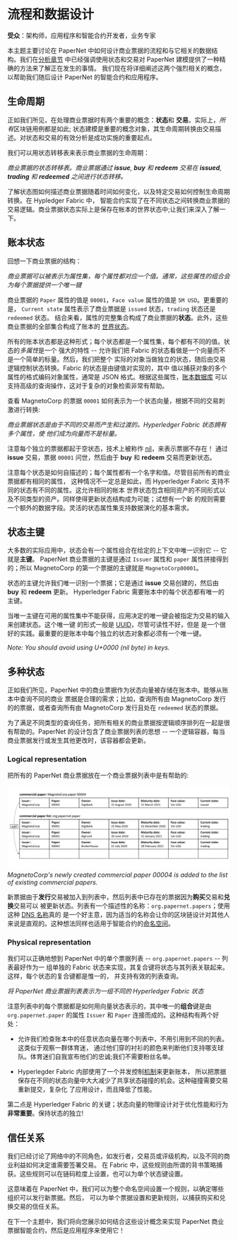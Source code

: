 # 流程和数据设计

**受众**：架构师，应用程序和智能合约开发者，业务专家

本主题主要讨论在 PaperNet 中如何设计商业票据的流程和与它相关的数据结构。我们在[分析章节](./analysis.html)
中已经强调使用状态和交易对 PaperNet 建模提供了一种精确的方法来了解正在发生的事情。
我们现在将详细阐述这两个强烈相关的概念，以帮助我们随后设计 PaperNet 的智能合约和应用程序。

## 生命周期

正如我们所见，在处理商业票据时有两个重要的概念：**状态**和 **交易**。实际上，*所有*区块链用例都是如此;
状态建模是重要的概念对象，其生命周期转换由交易描述。对状态和交易的有效分析是成功实施的重要起点。

我们可以用状态转移表来表示商业票据的生命周期：

*商业票据的状态转移表。商业票据通过 **issue**, **buy** 和 **redeem** 交易在 **issued**, **trading** 和 **redeemed** 之间进行状态转移。*

了解状态图如何描述商业票据随着时间如何变化，以及特定交易如何控制生命周期转换。在 Hypledger Fabric 中，
智能合约实现了在不同状态之间转换商业票据的交易逻辑。商业票据状态实际上是保存在帐本的世界状态中;让我们来深入了解一下。

## 账本状态

回想一下商业票据的结构：

*商业票据可以被表示为属性集，每个属性都对应一个值。通常，这些属性的组合会为每个票据提供一个唯一键*

商业票据的 `Paper` 属性的值是 `00001`，`Face value` 属性的值是 `5M USD`。更重要的是，
`Current state` 属性表示了商业票据是 `issued` 状态，`trading` 状态还是 `redeemed` 状态。
结合来看，属性的完整集合构成了商业票据的**状态**。此外，这些商业票据的全部集合构成了账本的
[世界状态](../ledger/ledger.html#world-state)。

所有的账本状态都是这种形式；每个状态都是一个属性集，每个都有不同的值。状态的*多属性*是一个
强大的特性 -- 允许我们把 Fabric 的状态看做是一个向量而不是一个简单的标量。然后，我们把整个
实际的对象当做独立的状态，随后由交易逻辑控制状态转换。Fabric 的状态是由键值对实现的，其中
值以捕获对象的多个属性的格式编码对象属性，通常是 JSON 格式。根据这些属性，[账本数据库](../ledger/ledger.html#ledger-world-state-database-options)
可以支持高级的查询操作，这对于复杂的对象检索非常有帮助。

查看 MagnetoCorp 的票据 `00001` 如何表示为一个状态向量，根据不同的交易刺激进行转换:

*商业票据状态是由于不同的交易而产生和过渡的。Hyperledger Fabric 状态拥有多个属性，使
他们成为向量而不是标量。*

注意每个独立的票据都起于空状态，技术上被称作 [nil](https://en.wikipedia.org/wiki/Null_(SQL))，来表示票据不存在！
通过 **issue** 交易，票据 `00001` 问世，然后由于 **buy** 和 **redeem** 交易而更新状态。

注意每个状态是如何自描述的；每个属性都有一个名字和值。尽管目前所有的商业票据都有相同的属性，
这种情况不一定总是如此，而 Hyperledger Fabric 支持不同的状态有不同的属性。这允许相同的帐本
世界状态包含相同资产的不同形式以及不同类型的资产。同样使得更新状态结构成为可能；试想有一个新
的规则需要一个额外的数据字段。灵活的状态属性集支持数据演化的基本需求。

## 状态主键

大多数的实际应用中，状态会有一个属性组合在给定的上下文中唯一识别它 -- 它就是**主键**。
PaperNet 商业票据的主键是通过 `Issuer` 属性和 `paper` 属性拼接得到的；所以 MagnetoCorp 
的第一个票据的主键就是 `MagnetoCorp00001`。

状态的主键允许我们唯一识别一个票据；它是通过 **issue** 交易创建的，然后由 **buy** 和 **redeem** 更新。
Hyperledger Fabric 需要账本中的每个状态都有唯一的主键。

当唯一主键在可用的属性集中不能获得，应用决定的唯一键会被指定为交易的输入来创建状态。这个唯一键
的形式一般是 [UUID](https://en.wikipedia.org/wiki/Universally_unique_identifier)，尽管可读性不好，但是
是一个很好的实践。最重要的是账本中每个独立的状态对象都必须有一个唯一键。

_Note: You should avoid using U+0000 (nil byte) in keys._

## 多种状态

正如我们所见，PaperNet 中的商业票据作为状态向量被存储在账本中。能够从账本中查询不同的商业
票据是合理的需求；比如，查询所有由 MagnetoCorp 发行的的票据，或者查询所有由 MagnetoCorp 
发行且处在 `redeemed` 状态的票据。

为了满足不同类型的查询任务，把所有相关的商业票据按逻辑顺序排列在一起是很有帮助的。PaperNet 
的设计包含了商业票据列表的思想 -- 一个逻辑容器，每当商业票据发行或发生其他更改时，该容器都会更新。

### Logical representation

把所有的 PaperNet 商业票据放在一个商业票据列表中是有帮助的:

![develop.paperlist](./develop.diagram.7.png) *MagnetoCorp's
newly created commercial  paper 00004 is added to the list of existing
commercial papers.*

新票据由于**发行**交易被加入到列表中，然后列表中已存在的票据因为**购买**交易和**兑换**交易可以
被更新状态。列表有一个描述性的名称：`org.papernet.papers`；使用这种 [DNS 名称](https://en.wikipedia.org/wiki/Domain_Name_System)真的
是一个好主意，因为适当的名称会让你的区块链设计对其他人来说是直观的。这种想法同样也适用于智能合约的[命名空间](./namespace.html)。

### Physical representation

我们可以正确地想到 PaperNet 中的单个票据列表 -- `org.papernet.papers` -- 列表最好作为一
组单独的 Fabric 状态来实现，其复合键将状态与其列表关联起来。这样，每个状态的复合键都是惟一的，
并支持有效的列表查询。

*将 PaperNet 商业票据列表表示为一组不同的 Hyperledger Fabric 状态*

注意列表中的每个票据都是如何用向量状态表示的，其中唯一的**组合**键是由 `org.papernet.paper` 
的属性 `Issuer` 和 `Paper` 连接而成的。这种结构有两个好处：

  * 允许我们检查账本中的任意状态向量在哪个列表中，不用引用到不同的列表。这类似于观察一群体育迷，
    通过他们穿的衬衫的颜色来判断他们支持哪支球队。体育迷们自我宣布他们的忠诚;我们不需要粉丝名单。

  * Hyperlegder Fabric 内部使用了一个并发控制[机制](../arch-deep-dive.html#the-endorsing-peer-simulates-a-transaction-and-produces-an-endorsement-signature)来更新账本，
    所以把票据保存在不同的状态向量中大大减少了共享状态碰撞的机会。这种碰撞需要交易重新提交，复杂化
    了应用设计，而且降低了性能。

第二点是 Hyperledger Fabric 的关键；状态向量的物理设计对于优化性能和行为**非常重要**。保持状态的独立!

## 信任关系

我们已经讨论了网络中的不同角色，如发行者，交易员或评级机构，以及不同的商业利益如何决定谁需要签署交易。
在 Fabric 中，这些规则由所谓的背书策略捕获。这些规则可以在链码粒度上设置，也可以为单个状态键设置。

这意味着在 PaperNet 中，我们可以为整个命名空间设置一个规则，以确定哪些组织可以发行新票据。然后，
可以为单个票据设置和更新规则，以捕获购买和兑换交易的信任关系。

在下一个主题中，我们将向您展示如何结合这些设计概念来实现 PaperNet 商业票据智能合约，然后是应用程序来使用它！

<!--- Licensed under Creative Commons Attribution 4.0 International License
https://creativecommons.org/licenses/by/4.0/ -->
